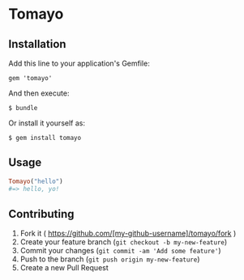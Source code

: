 # Tomayo

## Installation

Add this line to your application's Gemfile:

    gem 'tomayo'

And then execute:

    $ bundle

Or install it yourself as:

    $ gem install tomayo

## Usage
```ruby
Tomayo("hello")
#=> hello, yo!
```

## Contributing

1. Fork it ( https://github.com/[my-github-username]/tomayo/fork )
2. Create your feature branch (`git checkout -b my-new-feature`)
3. Commit your changes (`git commit -am 'Add some feature'`)
4. Push to the branch (`git push origin my-new-feature`)
5. Create a new Pull Request
